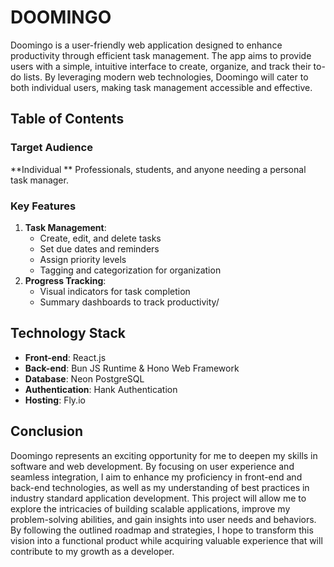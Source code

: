 # DOOMINGO

Doomingo is a user-friendly web application designed to enhance productivity through efficient task management. The app aims to provide users with a simple, intuitive interface to create, organize, and track their to-do lists. By leveraging modern web technologies, Doomingo will cater to both individual users, making task management accessible and effective.

## Table of Contents
### Target Audience
**Individual ** Professionals, students, and anyone needing a personal task manager.

### Key Features
1. **Task Management**:
    - Create, edit, and delete tasks
    - Set due dates and reminders
    - Assign priority levels
    - Tagging and categorization for organization
2. **Progress Tracking**:
    - Visual indicators for task completion
    - Summary dashboards to track productivity/
## Technology Stack
- **Front-end**: React.js
- **Back-end**: Bun JS Runtime & Hono Web Framework
- **Database**: Neon PostgreSQL
- **Authentication**: Hank Authentication
- **Hosting**: Fly.io
## Conclusion
Doomingo represents an exciting opportunity for me to deepen my skills in software and web development. By focusing on user experience and seamless integration, I aim to enhance my proficiency in front-end and back-end technologies, as well as my understanding of best practices in industry standard application development. This project will allow me to explore the intricacies of building scalable applications, improve my problem-solving abilities, and gain insights into user needs and behaviors. By following the outlined roadmap and strategies, I hope to transform this vision into a functional product while acquiring valuable experience that will contribute to my growth as a developer.
